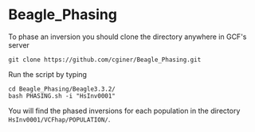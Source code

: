 # Beagle_Phasing

To phase an inversion you should clone the directory anywhere in GCF's server

```
git clone https://github.com/cginer/Beagle_Phasing.git
```

Run the script by typing

```
cd Beagle_Phasing/Beagle3.3.2/
bash PHASING.sh -i "HsInv0001"
```

You will find the phased inversions for each population in the directory `HsInv0001/VCFhap/POPULATION/`.